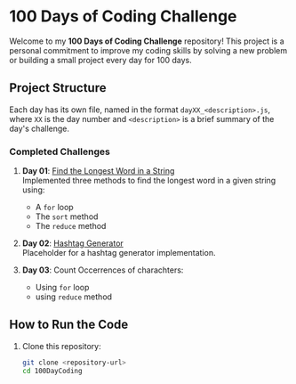 # 100 Days of Coding Challenge

Welcome to my **100 Days of Coding Challenge** repository! This project is a personal commitment to improve my coding skills by solving a new problem or building a small project every day for 100 days.

## Project Structure

Each day has its own file, named in the format `dayXX_<description>.js`, where `XX` is the day number and `<description>` is a brief summary of the day's challenge.

### Completed Challenges

1. **Day 01**: [Find the Longest Word in a String](day01_longest-word.js)  
   Implemented three methods to find the longest word in a given string using:
   - A `for` loop
   - The `sort` method
   - The `reduce` method

2. **Day 02**: [Hashtag Generator](day02-#-tag-generator.js)  
   Placeholder for a hashtag generator implementation.
3. **Day 03**: Count Occerrences of charachters:
   - Using `for` loop
   - using `reduce` method

## How to Run the Code

1. Clone this repository:
   ```sh
   git clone <repository-url>
   cd 100DayCoding